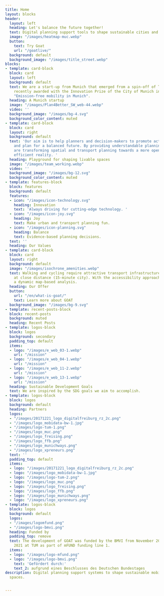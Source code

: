 ```yaml
---
title: Home
layout: blocks
header:
  layout: left
  heading: Let's balance the future together!
  text: Digital planning support tools to shape sustainable cities and regions.
  image: "/images/heatmap-muc.webp"
  button:
    text: Try Goat
    url: "/goatlive/"
  background: default
  background_image: "/images/title_street.webp"
blocks:
- template: card-block
  block: card
  layout: left
  background: default
  text: We are a start-up from Munich that emerged from a spin-off of TUM and was
    recently awarded with the Innovation Prize of the City of Munich in the category
    "Emission-free mobility in Munich".
  heading: A Munich startup
  image: "/images/Plan4Better_SW_web-44.webp"
  video: ''
  background_image: "/images/bg-4.svg"
  background_color_content: muted
- template: card-block
  block: card
  layout: right
  background: default
  text: 'Our aim is to help planners and decision-makers to promote active mobility
    and plan for a balanced future. By providing understandable planning tools, we
    are transforming spatial and transport planning towards a more open, joyful and
    efficient reality. '
  heading: Playground for shaping livable spaces
  image: "/images/team_working.webp"
  video: ''
  background_image: "/images/bg-12.svg"
  background_color_content: muted
- template: features-block
  block: features
  background: default
  features:
  - icon: "/images/icon-technology.svg"
    heading: Innovation
    text: 'Always driving for cutting-edge technology. '
  - icon: "/images/icon-joy.svg"
    heading: Joy
    text: Make urban and transport planning fun.
  - icon: "/images/icon-planning.svg"
    heading: Balance
    text: Evidence-based planning decisions.
  text: ''
  heading: Our Values
- template: card-block
  block: card
  layout: right
  background: default
  image: "/images/isochrone_amenities.webp"
  text: Walking and cycling require attractive transport infrastructure and destinations
    at close distance (15-minute city). With the accessibility approach, GOAT offers
    a dynamic map-based analysis.
  heading: Our Offer
  button:
    url: "/en/what-is-goat/"
    text: Learn more about GOAT
  background_image: "/images/bg-9.svg"
- template: recent-posts-block
  block: recent-posts
  background: muted
  heading: Recent Posts
- template: logos-block
  block: logos
  background: secondary
  padding_top: default
  items:
  - logo: "/images/e_web_03-1.webp"
    url: "/mission"
  - logo: "/images/e_web_04-1.webp"
    url: "/mission"
  - logo: "/images/e_web_11-2.webp"
    url: "/mission"
  - logo: "/images/e_web_13-1.webp"
    url: "/mission"
  heading: Sustainable Development Goals
  text: We are inspired by the SDG goals we aim to accomplish.
- template: logos-block
  block: logos
  background: default
  heading: Partners
  logos:
  - "/images/20171221_logo_digitalfreiburg_rz_2c.png"
  - "/images/logo_mobidata-bw-1.jpg"
  - "/images/logo-tum-1.png"
  - "/images/logo_muc.png"
  - "/images/logo_freising.png"
  - "/images/logo_ffb.png"
  - "/images/logo_munichways.png"
  - "/images/logo_xpreneurs.png"
  text: ''
  padding_top: default
  items:
  - logo: "/images/20171221_logo_digitalfreiburg_rz_2c.png"
  - logo: "/images/logo_mobidata-bw-1.jpg"
  - logo: "/images/logo-tum-2.png"
  - logo: "/images/logo_muc.png"
  - logo: "/images/logo_freising.png"
  - logo: "/images/logo_ffb.png"
  - logo: "/images/logo_munichways.png"
  - logo: "/images/logo_xpreneurs.png"
- template: logos-block
  block: logos
  background: default
  logos:
  - "/images/logomfund.png"
  - "/images/logo-bmvi.png"
  heading: Funded by
  padding_top: remove
  text: The development of GOAT was funded by the BMVI from November 2019 to February
    2021 at TUM as part of mFUND funding line 1.
  items:
  - logo: "/images/logo-mfund.png"
  - logo: "/images/logo-bmvi.png"
    text: 'Gefördert durch:'
    text_2: aufgrund eines Beschlusses des Deutschen Bundestages
description: Digital planning support systems to shape sustainable mobility and liveable
  spaces.


---
```


